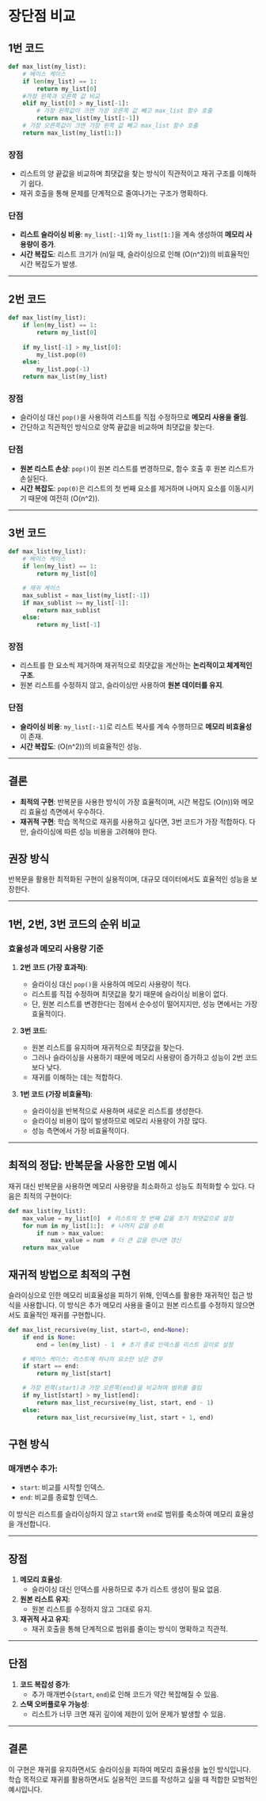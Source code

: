 # **장단점 비교**

## **1번 코드**

```python
def max_list(my_list):
    # 베이스 케이스
    if len(my_list) == 1:
        return my_list[0]  
    #가장 왼쪽과 오른쪽 값 비교
    elif my_list[0] > my_list[-1]:
        # 가장 왼쪽값이 크면 가장 오른쪽 값 빼고 max_list 함수 호출
        return max_list(my_list[:-1])
    # 가장 오른쪽값이 크면 가장 왼쪽 값 빼고 max_list 함수 호출  
    return max_list(my_list[1:])        
```

### 장점
- 리스트의 양 끝값을 비교하며 최댓값을 찾는 방식이 직관적이고 재귀 구조를 이해하기 쉽다.
- 재귀 호출을 통해 문제를 단계적으로 줄여나가는 구조가 명확하다.

### 단점
- **리스트 슬라이싱 비용**: `my_list[:-1]`와 `my_list[1:]`을 계속 생성하여 **메모리 사용량이 증가**.
- **시간 복잡도**: 리스트 크기가 \(n\)일 때, 슬라이싱으로 인해 \(O(n^2)\)의 비효율적인 시간 복잡도가 발생.

---

## **2번 코드**

```python
def max_list(my_list):
    if len(my_list) == 1:
        return my_list[0]
    
    if my_list[-1] > my_list[0]:
        my_list.pop(0)
    else:
        my_list.pop(-1)
    return max_list(my_list)
```

### 장점
- 슬라이싱 대신 `pop()`을 사용하여 리스트를 직접 수정하므로 **메모리 사용을 줄임**.
- 간단하고 직관적인 방식으로 양쪽 끝값을 비교하며 최댓값을 찾는다.

### 단점
- **원본 리스트 손상**: `pop()`이 원본 리스트를 변경하므로, 함수 호출 후 원본 리스트가 손실된다.
- **시간 복잡도**: `pop(0)`은 리스트의 첫 번째 요소를 제거하며 나머지 요소를 이동시키기 때문에 여전히 \(O(n^2)\).

---

## **3번 코드**

```python
def max_list(my_list):
    # 베이스 케이스
    if len(my_list) == 1:
        return my_list[0]

    # 재귀 케이스
    max_sublist = max_list(my_list[:-1])
    if max_sublist >= my_list[-1]:
        return max_sublist
    else:
        return my_list[-1]
```

### 장점
- 리스트를 한 요소씩 제거하며 재귀적으로 최댓값을 계산하는 **논리적이고 체계적인 구조**.
- 원본 리스트를 수정하지 않고, 슬라이싱만 사용하여 **원본 데이터를 유지**.

### 단점
- **슬라이싱 비용**: `my_list[:-1]`로 리스트 복사를 계속 수행하므로 **메모리 비효율성**이 존재.
- **시간 복잡도**: \(O(n^2)\)의 비효율적인 성능.

---

## **결론**
- **최적의 구현**: 
  반복문을 사용한 방식이 가장 효율적이며, 시간 복잡도 \(O(n)\)와 메모리 효율성 측면에서 우수하다.
- **재귀적 구현**: 
  학습 목적으로 재귀를 사용하고 싶다면, 3번 코드가 가장 적합하다. 다만, 슬라이싱에 따른 성능 비용을 고려해야 한다.

## **권장 방식**
반복문을 활용한 최적화된 구현이 실용적이며, 대규모 데이터에서도 효율적인 성능을 보장한다.

---
## **1번, 2번, 3번 코드의 순위 비교**

### **효율성과 메모리 사용량 기준**
1. **2번 코드 (가장 효과적)**:
   - 슬라이싱 대신 `pop()`을 사용하여 메모리 사용량이 적다.
   - 리스트를 직접 수정하며 최댓값을 찾기 때문에 슬라이싱 비용이 없다.
   - 단, 원본 리스트를 변경한다는 점에서 순수성이 떨어지지만, 성능 면에서는 가장 효율적이다.

2. **3번 코드**:
   - 원본 리스트를 유지하며 재귀적으로 최댓값을 찾는다.
   - 그러나 슬라이싱을 사용하기 때문에 메모리 사용량이 증가하고 성능이 2번 코드보다 낮다.
   - 재귀를 이해하는 데는 적합하다.

3. **1번 코드 (가장 비효율적)**:
   - 슬라이싱을 반복적으로 사용하며 새로운 리스트를 생성한다.
   - 슬라이싱 비용이 많이 발생하므로 메모리 사용량이 가장 많다.
   - 성능 측면에서 가장 비효율적이다.

---

## **최적의 정답: 반복문을 사용한 모범 예시**
재귀 대신 반복문을 사용하면 메모리 사용량을 최소화하고 성능도 최적화할 수 있다. 다음은 최적의 구현이다:

```python
def max_list(my_list):
    max_value = my_list[0]  # 리스트의 첫 번째 값을 초기 최댓값으로 설정
    for num in my_list[1:]:  # 나머지 값을 순회
        if num > max_value:
            max_value = num  # 더 큰 값을 만나면 갱신
    return max_value
```

## **재귀적 방법으로 최적의 구현**
슬라이싱으로 인한 메모리 비효율성을 피하기 위해, 인덱스를 활용한 재귀적인 접근 방식을 사용합니다. 이 방식은 추가 메모리 사용을 줄이고 원본 리스트를 수정하지 않으면서도 효율적인 재귀를 구현합니다.

```python
def max_list_recursive(my_list, start=0, end=None):
    if end is None:
        end = len(my_list) - 1  # 초기 종료 인덱스를 리스트 길이로 설정

    # 베이스 케이스: 리스트에 하나의 요소만 남은 경우
    if start == end:
        return my_list[start]

    # 가장 왼쪽(start)과 가장 오른쪽(end)을 비교하며 범위를 줄임
    if my_list[start] > my_list[end]:
        return max_list_recursive(my_list, start, end - 1)
    else:
        return max_list_recursive(my_list, start + 1, end)
```
## **구현 방식**
### **매개변수 추가**:
- `start`: 비교를 시작할 인덱스.
- `end`: 비교를 종료할 인덱스.

이 방식은 리스트를 슬라이싱하지 않고 `start`와 `end`로 범위를 축소하여 메모리 효율성을 개선합니다.

---

## **장점**
1. **메모리 효율성**:
   - 슬라이싱 대신 인덱스를 사용하므로 추가 리스트 생성이 필요 없음.
2. **원본 리스트 유지**:
   - 원본 리스트를 수정하지 않고 그대로 유지.
3. **재귀적 사고 유지**:
   - 재귀 호출을 통해 단계적으로 범위를 줄이는 방식이 명확하고 직관적.

---

## **단점**
1. **코드 복잡성 증가**:
   - 추가 매개변수(`start`, `end`)로 인해 코드가 약간 복잡해질 수 있음.
2. **스택 오버플로우 가능성**:
   - 리스트가 너무 크면 재귀 깊이에 제한이 있어 문제가 발생할 수 있음.

---

## **결론**
이 구현은 재귀를 유지하면서도 슬라이싱을 피하여 메모리 효율성을 높인 방식입니다. 학습 목적으로 재귀를 활용하면서도 실용적인 코드를 작성하고 싶을 때 적합한 모범적인 예시입니다.
